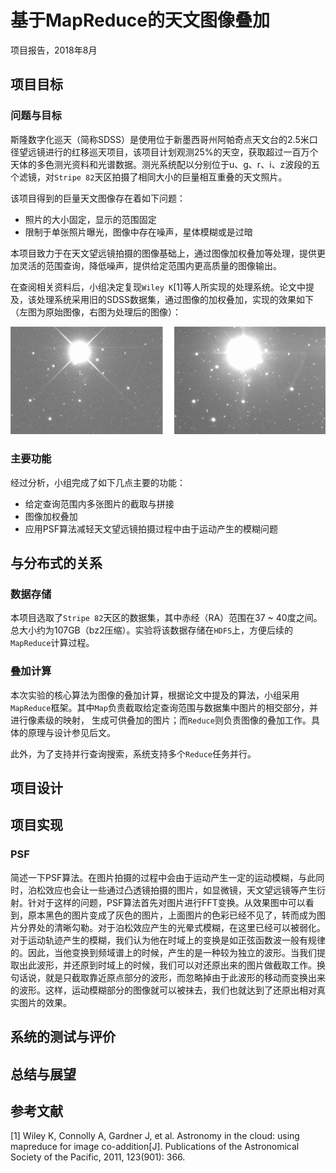 # 基于MapReduce的天文图像叠加

项目报告，2018年8月

## 项目目标

### 问题与目标

斯隆数字化巡天（简称SDSS）是使用位于新墨西哥州阿帕奇点天文台的2.5米口径望远镜进行的红移巡天项目，该项目计划观测25%的天空，获取超过一百万个天体的多色测光资料和光谱数据。测光系统配以分别位于u、g、r、i、z波段的五个滤镜，对`Stripe 82`天区拍摄了相同大小的巨量相互重叠的天文照片。

该项目得到的巨量天文图像存在着如下问题：

* 照片的大小固定，显示的范围固定
* 限制于单张照片曝光，图像中存在噪声，星体模糊或是过暗

本项目致力于在天文望远镜拍摄的图像基础上，通过图像加权叠加等处理，提供更加灵活的范围查询，降低噪声，提供给定范围内更高质量的图像输出。

在查阅相关资料后，小组决定复现`Wiley K`[1]等人所实现的处理系统。论文中提及，该处理系统采用旧的SDSS数据集，通过图像的加权叠加，实现的效果如下（左图为原始图像，右图为处理后的图像）：

<img src="https://raw.githubusercontent.com/Starcutter/CoAddMR/master/images/paper_img.png">

### 主要功能

经过分析，小组完成了如下几点主要的功能：

* 给定查询范围内多张图片的截取与拼接
* 图像加权叠加
* 应用PSF算法减轻天文望远镜拍摄过程中由于运动产生的模糊问题

## 与分布式的关系

### 数据存储

本项目选取了`Stripe 82`天区的数据集，其中赤经（RA）范围在37 ~ 40度之间。总大小约为107GB（bz2压缩）。实验将该数据存储在`HDFS`上，方便后续的`MapReduce`计算过程。

### 叠加计算

本次实验的核心算法为图像的叠加计算，根据论文中提及的算法，小组采用`MapReduce`框架。其中`Map`负责截取给定查询范围与数据集中图片的相交部分，并进行像素级的映射， 生成可供叠加的图片；而`Reduce`则负责图像的叠加工作。具体的原理与设计参见后文。

此外，为了支持并行查询搜索，系统支持多个`Reduce`任务并行。

## 项目设计



## 项目实现

### PSF

简述一下PSF算法。在图片拍摄的过程中会由于运动产生一定的运动模糊，与此同时，泊松效应也会让一些通过凸透镜拍摄的图片，如显微镜，天文望远镜等产生衍射。针对于这样的问题，PSF算法首先对图片进行FFT变换。从效果图中可以看到，原本黑色的图片变成了灰色的图片，上面图片的色彩已经不见了，转而成为图片分界处的清晰勾勒。对于泊松效应产生的光晕式模糊，在这里已经可以被弱化。对于运动轨迹产生的模糊，我们认为他在时域上的变换是如正弦函数波一般有规律的。因此，当他变换到频域谱上的时候，产生的是一种较为独立的波形。当我们提取出此波形，并还原到时域上的时候，我们可以对还原出来的图片做截取工作。换句话说，就是只截取靠近原点部分的波形，而忽略掉由于此波形的移动而变换出来的波形。这样，运动模糊部分的图像就可以被抹去，我们也就达到了还原出相对真实图片的效果。

## 系统的测试与评价



## 总结与展望



## 参考文献

[1] Wiley K, Connolly A, Gardner J, et al. Astronomy in the cloud: using mapreduce for image co-addition[J]. Publications of the Astronomical Society of the Pacific, 2011, 123(901): 366. 